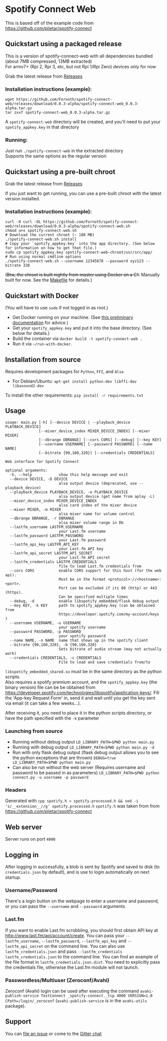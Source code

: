 # Spotify Connect Web

This is based off of the example code from https://github.com/plietar/spotify-connect

## Quickstart using a packaged release
This is a version of spotify-connect-web with all dependencies bundled (about 7MB compressed, 13MB extracted)  
For armv7+ (Rpi 2, Rpi 3, etc, but not Rpi 1/Rpi Zero) devices only for now

Grab the latest release from [Releases](https://github.com/Fornoth/spotify-connect-web/releases)
### Installation instructions (example):
```
wget https://github.com/Fornoth/spotify-connect-web/releases/download/0.0.3-alpha/spotify-connect-web_0.0.3-alpha.tar.gz
tar zxvf spotify-connect-web_0.0.3-alpha.tar.gz
```
A `spotify-connect-web` directory will be created, and you'll need to put your `spotify_appkey.key` in that directory

### Running:
Just run `./spotify-connect-web`  in the extracted directory  
Supports the same options as the regular version


## Quickstart using a pre-built chroot
Grab the latest release from [Releases](https://github.com/Fornoth/spotify-connect-web/releases)

If you just want to get running, you can use a pre-built chroot with the latest version installed.
### Installation instructions (example):

    curl -O curl -OL https://github.com/Fornoth/spotify-connect-web/releases/download/0.0.3-alpha/spotify-connect-web.sh
    chmod u+x spotify-connect-web.sh
    # Download the current chroot (~ 180 MB)
    ./spotify-connect-web.sh install
    # Copy your `spotify_appkey.key` into the app directory. (See below for information on how to get that file.)
    sudo cp spotify_appkey.key spotify-connect-web-chroot/usr/src/app/
    # Run using normal cmdline options
    ./spotify-connect-web.sh --username 12345678 --password xyz123 --bitrate 320

(~~Btw, the chroot is built nightly from master using Docker on a C1.~~ Manually built for now. See the [Makefile](Makefile.docker) for details.)

## Quickstart with Docker
(You will have to use `sudo` if not logged in as root.)

* Get Docker running on your machine. (See [this preliminary documentation](https://github.com/aetherical/docker/blob/master/docs/sources/installation/raspberrypi.md) for advice.)
* Get your `spotify_appkey.key` and put it into the base directory. (See below for details.)
* Build the container via `docker build -t spotify-connect-web .`
* Run it via `~/run-with-docker`.

## Installation from source
Requires development packages for `Python`, `FFI`, and `Alsa`  
 - For Debian/Ubuntu: `apt-get install python-dev libffi-dev libasound2-dev`  

To install the other requirements: `pip install -r requirements.txt`

## Usage
```
usage: main.py [-h] [--device DEVICE | --playback_device PLAYBACK_DEVICE]
               [--mixer_device_index MIXER_DEVICE_INDEX] [--mixer MIXER]
               [--dbrange DBRANGE] [--cors CORS] [--debug] [--key KEY]
               [--username USERNAME] [--password PASSWORD] [--name NAME]
               [--bitrate {90,160,320}] [--credentials CREDENTIALS]

Web interface for Spotify Connect

optional arguments:
  -h, --help            show this help message and exit
  --device DEVICE, -D DEVICE
                        alsa output device (deprecated, use --playback_device)
  --playback_device PLAYBACK_DEVICE, -o PLAYBACK_DEVICE
                        alsa output device (get name from aplay -L)
  --mixer_device_index MIXER_DEVICE_INDEX
                        alsa card index of the mixer device
  --mixer MIXER, -m MIXER
                        alsa mixer name for volume control
  --dbrange DBRANGE, -r DBRANGE
                        alsa mixer volume range in Db
  --lastfm_username LASTFM_USERNAME
                        your Last.fm username
  --lastfm_password LASTFM_PASSWORD
                        your Last.fm password
  --lastfm_api_key LASTFM_API_KEY
                        your Last.fm API key
  --lastfm_api_secret LASTFM_API_SECRET
                        your Last.fm API secret
  --lastfm_credentials LASTFM_CREDENTIALS
                        file to load Last.fm credentials from
  --cors CORS           enable CORS support for this host (for the web api).
                        Must be in the format <protocol>://<hostname>:<port>.
                        Port can be excluded if its 80 (http) or 443 (https).
                        Can be specified multiple times
  --debug, -d           enable libspotify_embedded/flask debug output
  --key KEY, -k KEY     path to spotify_appkey.key (can be obtained from
                        https://developer.spotify.com/my-account/keys )
  --username USERNAME, -u USERNAME
                        your spotify username
  --password PASSWORD, -p PASSWORD
                        your spotify password
  --name NAME, -n NAME  name that shows up in the spotify client
  --bitrate {90,160,320}, -b {90,160,320}
                        Sets bitrate of audio stream (may not actually work)
  --credentials CREDENTIALS, -c CREDENTIALS
                        File to load and save credentials from/to

```

`libspotify_embedded_shared.so` must be in the same directory as the python scripts.  
Also requires a spotify premium account, and the `spotify_appkey.key` (the binary version) file can be be obtained from https://developer.spotify.com/technologies/libspotify/application-keys/. Fill the 'App-key Request Form' in, send it and wait until you get the key sent via email (it can take a few weeks...).

After receiving it, you need to place it in the python scripts directory, or have the path specified with the `-k` parameter

### Launching from source
- Running without debug output `LD_LIBRARY_PATH=$PWD python main.py`
- Running with debug output `LD_LIBRARY_PATH=$PWD python main.py -d`
- Run with only flask debug output (flask debug output allows you to see the python exceptions that are thrown) `DEBUG=true LD_LIBRARY_PATH=$PWD python main.py`
- Can also be run without the web server (Requires username and password to be passed in as parameters)  `LD_LIBRARY_PATH=$PWD python connect.py -u username -p password`

### Headers
Generated with `cpp spotify.h > spotify.processed.h && sed -i 's/__extension__//g' spotify.processed.h`
`spotify.h` was taken from from https://github.com/plietar/spotify-connect

## Web server
Server runs on port `4000`

## Logging in
After logging in successfully, a blob is sent by Spotify and saved to disk (to `credentials.json` by default), and is use to login automatically on next startup.

### Username/Password
There's a login button on the webpage to enter a username and password, or you can pass the `--username` and `--password` arguments

### Last.fm
If you want to enable Last.fm scrobbling, you should first obtain API key at http://www.last.fm/api/account/create. You can pass your `--lastfm_username`, `--lastfm_password`, `--lastfm_api_key` and `--lastfm_api_secret` on the command line. You can also use `lastfm_credentials.json` and pass `--lastfm_credentials lastfm_credentials.json` to the command line. You can find an example of the file format in `lastfm_credentials.json.dist`. You need to explicitly pass the credentials file, otherwise the Last.fm module will not launch.

### Passwordless/Multiuser (Zeroconf/Avahi)
Zeroconf (Avahi) login can be used after executing the command `avahi-publish-service TestConnect _spotify-connect._tcp 4000 VERSION=1.0 CPath=/login/_zeroconf` (`avahi-publish-service` is in the `avahi-utils` package).

## Support
You can [file an issue](https://github.com/Fornoth/spotify-connect-web/issues/new) or come to the [Gitter chat](https://gitter.im/sashahilton00/spotify-connect-resources)
